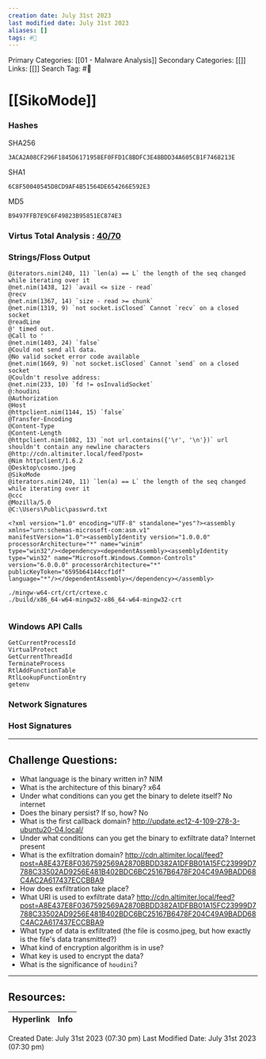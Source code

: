 ```yaml
---
creation date: July 31st 2023
last modified date: July 31st 2023
aliases: []
tags: #📖
---
```


Primary Categories: [[01 - Malware Analysis]] 
Secondary Categories: [[]] 
Links: [[]] 
Search Tag: #📖  

# [[SikoMode]]  

### Hashes

SHA256
```
3ACA2A08CF296F1845D6171958EF0FFD1C8BDFC3E48BDD34A605CB1F7468213E
```
SHA1
```
6C8F50040545D8CD9AF4B51564DE654266E592E3
```
MD5
```
B9497FFB7E9C6F49823B95851EC874E3
```

### Virtus Total Analysis : [40/70](https://www.virustotal.com/gui/file/3aca2a08cf296f1845d6171958ef0ffd1c8bdfc3e48bdd34a605cb1f7468213e)


### Strings/Floss Output


```
@iterators.nim(240, 11) `len(a) == L` the length of the seq changed while iterating over it
@net.nim(1438, 12) `avail <= size - read` 
@recv
@net.nim(1367, 14) `size - read >= chunk` 
@net.nim(1319, 9) `not socket.isClosed` Cannot `recv` on a closed socket
@readLine
@' timed out.
@Call to '
@net.nim(1403, 24) `false` 
@Could not send all data.
@No valid socket error code available
@net.nim(1669, 9) `not socket.isClosed` Cannot `send` on a closed socket
@Couldn't resolve address: 
@net.nim(233, 10) `fd != osInvalidSocket`
@:houdini
@Authorization
@Host
@httpclient.nim(1144, 15) `false` 
@Transfer-Encoding
@Content-Type
@Content-Length
@httpclient.nim(1082, 13) `not url.contains({'\r', '\n'})` url shouldn't contain any newline characters
@http://cdn.altimiter.local/feed?post=
@Nim httpclient/1.6.2
@Desktop\cosmo.jpeg
@SikoMode
@iterators.nim(240, 11) `len(a) == L` the length of the seq changed while iterating over it
@ccc
@Mozilla/5.0
@C:\Users\Public\passwrd.txt

<?xml version="1.0" encoding="UTF-8" standalone="yes"?><assembly xmlns="urn:schemas-microsoft-com:asm.v1" 
manifestVersion="1.0"><assemblyIdentity version="1.0.0.0" processorArchitecture="*" name="winim" 
type="win32"/><dependency><dependentAssembly><assemblyIdentity type="win32" name="Microsoft.Windows.Common-Controls" 
version="6.0.0.0" processorArchitecture="*" publicKeyToken="6595b64144ccf1df" 
language="*"/></dependentAssembly></dependency></assembly>

./mingw-w64-crt/crt/crtexe.c
./build/x86_64-w64-mingw32-x86_64-w64-mingw32-crt


```


### Windows API Calls

```
GetCurrentProcessId
VirtualProtect
GetCurrentThreadId
TerminateProcess
RtlAddFunctionTable
RtlLookupFunctionEntry
getenv
```



### Network Signatures








### Host Signatures









---
## Challenge Questions:

- What language is the binary written in?
	NIM
- What is the architecture of this binary?
	x64
- Under what conditions can you get the binary to delete itself?
	No internet 
- Does the binary persist? If so, how?
	No
- What is the first callback domain?
	http://update.ec12-4-109-278-3-ubuntu20-04.local/
- Under what conditions can you get the binary to exfiltrate data?
	Internet present
- What is the exfiltration domain?
	http://cdn.altimiter.local/feed?post=A8E437E8F0367592569A2870BBDD382A1DFBB01A15FC23999D7788C33502AD9256E481B402BDC6BC25167B6478F204C49A9BADD68C4AC2A617437ECCBBA9
- How does exfiltration take place?
- What URI is used to exfiltrate data?
	http://cdn.altimiter.local/feed?post=A8E437E8F0367592569A2870BBDD382A1DFBB01A15FC23999D7788C33502AD9256E481B402BDC6BC25167B6478F204C49A9BADD68C4AC2A617437ECCBBA9
- What type of data is exfiltrated (the file is cosmo.jpeg, but how exactly is the file's data transmitted?)
- What kind of encryption algorithm is in use?
- What key is used to encrypt the data?
- What is the significance of `houdini`?


___

## Resources:

| Hyperlink | Info |
| --------- | ---- |


Created Date: July 31st 2023 (07:30 pm) 
Last Modified Date: July 31st 2023 (07:30 pm)
